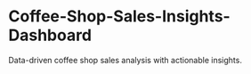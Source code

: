 # Coffee-Shop-Sales-Insights-Dashboard
Data-driven coffee shop sales analysis with actionable insights.
